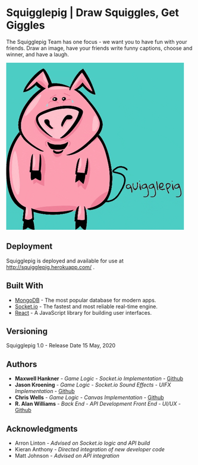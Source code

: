 # Squigglepig | Draw Squiggles, Get Giggles

The Squigglepig Team has one focus - we want you to have fun with your friends. Draw an image, have your friends write funny captions, choose and winner, and have a laugh.

![Squigglepig Laughing](client/src/assets/images/squigglepig_laugh.gif)

## Deployment

Squigglepig is deployed and available for use at http://squigglepig.herokuapp.com/ . 

## Built With

* [MongoDB](https://www.mongodb.com/) - The most popular database for modern apps.
* [Socket.io](https://socket.io/) - The fastest and most reliable real-time engine.
* [React](https://reactjs.org/) - A JavaScript library for building user interfaces.

## Versioning

Squigglepig 1.0 - Release Date 15 May, 2020

## Authors

* **Maxwell Hankner** - *Game Logic - Socket.io Implementation* - [Github](https://github.com/maxwellhankner)
* **Jason Kroening** - *Game Logic - Socket.io Sound Effects - UIFX Implementation* - [Github](https://github.com/skvisual)
* **Chris Wells** - *Game Logic - Canvas Implementation* - [Github](https://github.com/chriswells1995/)
* **R. Alan Williams** - *Back End - API Development Front End - UI/UX* - [Github](https://github.com/rwilliams01101)

## Acknowledgments

* Arron Linton - *Advised on Socket.io logic and API build*
* Kieran Anthony - *Directed integration of new developer code*
* Matt Johnson - *Advised on API integration*
